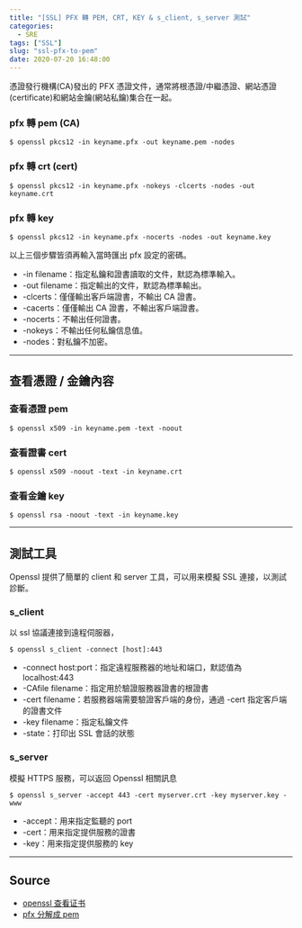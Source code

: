 ```yaml
---
title: "[SSL] PFX 轉 PEM, CRT, KEY & s_client, s_server 測試"
categories:
  - SRE
tags: ["SSL"]
slug: "ssl-pfx-to-pem"
date: 2020-07-20 16:48:00
---
```


憑證發行機構(CA)發出的 PFX 憑證文件，通常將根憑證/中繼憑證、網站憑證(certificate)和網站金鑰(網站私鑰)集合在一起。

<!--more-->

### pfx 轉 pem (CA)

```
$ openssl pkcs12 -in keyname.pfx -out keyname.pem -nodes
```

### pfx 轉 crt (cert)

```
$ openssl pkcs12 -in keyname.pfx -nokeys -clcerts -nodes -out keyname.crt
```

### pfx 轉 key

```
$ openssl pkcs12 -in keyname.pfx -nocerts -nodes -out keyname.key
```

以上三個步驟皆須再輸入當時匯出 pfx 設定的密碼。

- -in filename：指定私鑰和證書讀取的文件，默認為標準輸入。
- -out filename：指定輸出的文件，默認為標準輸出。
- -clcerts：僅僅輸出客戶端證書，不輸出 CA 證書。
- -cacerts：僅僅輸出 CA 證書，不輸出客戶端證書。
- -nocerts：不輸出任何證書。
- -nokeys：不輸出任何私鑰信息值。
- -nodes：對私鑰不加密。

---

## 查看憑證 / 金鑰內容

### 查看憑證 pem

```
$ openssl x509 -in keyname.pem -text -noout
```

### 查看證書 cert

```
$ openssl x509 -noout -text -in keyname.crt
```

### 查看金鑰 key

```
$ openssl rsa -noout -text -in keyname.key
```

---

## 測試工具

Openssl 提供了簡單的 client 和 server 工具，可以用来模擬 SSL 連接，以測試診斷。

### s_client

以 ssl 協議連接到遠程伺服器，

```
$ openssl s_client -connect [host]:443
```

- -connect host:port：指定遠程服務器的地址和端口，默認值為 localhost:443
- -CAfile filename：指定用於驗證服務器證書的根證書
- -cert filename：若服務器端需要驗證客戶端的身份，通過 -cert 指定客戶端的證書文件
- -key filename：指定私鑰文件
- -state：打印出 SSL 會話的狀態

### s_server

模擬 HTTPS 服務，可以返回 Openssl 相關訊息

```
$ openssl s_server -accept 443 -cert myserver.crt -key myserver.key -www
```

- -accept：用来指定監聽的 port
- -cert：用来指定提供服務的證書
- -key：用来指定提供服務的 key

---

## Source

- [openssl 查看证书](https://www.jianshu.com/p/f5f93c89155e)
- [pfx 分解成 pem](https://cloud.tencent.com/developer/article/1556287)

